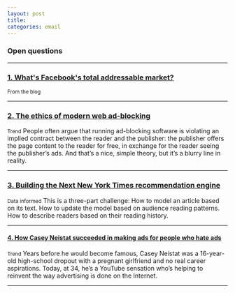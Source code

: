 ```yaml
---
layout: post
title:
categories: email
---
```


### Open questions



***

### [1. What's Facebook's total addressable market?][fbtam]
<small>From the blog</small>

[fbtam]:www.heuro.net/blog/whats-facebooks-total-addressable-market

***

### [2. The ethics of modern web ad-blocking][adblockethics]
<small>Trend</small>
People often argue that running ad-blocking software is violating an implied contract between the reader and the publisher: the publisher offers the page content to the reader for free, in exchange for the reader seeing the publisher’s ads. And that’s a nice, simple theory, but it’s a blurry line in reality.

[adblockethics]:http://stfi.re/aeoog

***

### [3. Building the Next New York Times recommendation engine][nytrec]
<small>Data informed</small>
This is a three-part challenge: How to model an article based on its text. How to update the model based on audience reading patterns. How to describe readers based on their reading history.

[nytrec]:http://stfi.re/zjppv

***

#### [4. How Casey Neistat succeeded in making ads for people who hate ads][hatead]
<small>Trend</small>
Years before he would become famous, Casey Neistat was a 16-year-old high-school dropout with a pregnant girlfriend and no real career aspirations. Today, at 34, he’s a YouTube sensation who’s helping to reinvent the way advertising is done on the Internet.

[hatead]:http://stfi.re/gyogv

***
